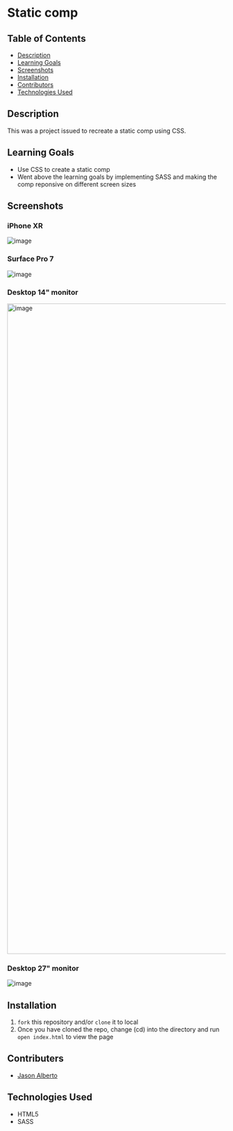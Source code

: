 # Static comp

## Table of Contents
* [Description](#Description)
* [Learning Goals](#Learning-Goals)
* [Screenshots](#Screenshots)
* [Installation](#Installation)
* [Contributors](#Contributors)
* [Technologies Used](#Technologies-Used)

## Description
This was a project issued to recreate a static comp using CSS.

## Learning Goals
- Use CSS to create a static comp
- Went above the learning goals by implementing SASS and making the comp reponsive on different screen sizes

## Screenshots
### iPhone XR
![image](https://github.com/jalbe0076/static-comp/assets/123283073/3fc36dfa-ca54-4f2f-8469-ac9f34410079)

### Surface Pro 7
![image](https://github.com/jalbe0076/static-comp/assets/123283073/a6e5aa4e-8cc8-4a5f-a602-d5181113925e)

### Desktop 14" monitor
<img width="1496" alt="image" src="https://github.com/jalbe0076/static-comp/assets/123283073/e0b4507e-8c3a-4dd5-84eb-d5ff78b8b7da">

### Desktop 27" monitor
![image](https://github.com/jalbe0076/static-comp/assets/123283073/da9458b8-f89c-4924-a5dc-220bf4e1988f)

## Installation
1. `fork` this repository and/or `clone` it to local
2. Once you have cloned the repo, change (cd) into the directory and run `open index.html` to view the page

## Contributers
- [Jason Alberto](https://github.com/jalbe0076)

## Technologies Used
- HTML5
- SASS
